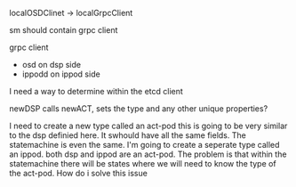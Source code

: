 localOSDClinet -> localGrpcClient

sm should contain grpc client

grpc client
- osd on dsp side
- ippodd on ippod side

I need a way to determine within the etcd client 

newDSP calls newACT, sets the type and any other unique properties?

I need to create a new type called an act-pod this is going to be very similar to the dsp definied here. It swhould have all the same fields. The statemachine is even the same. I'm going to create a seperate type called an ippod. both dsp and ippod are an act-pod. The problem is that within the statemachine there will be states where we will need to know the type of the act-pod. How do i solve this issue
